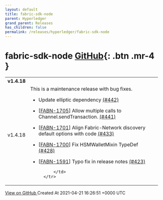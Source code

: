 ```yaml
---
layout: default
title: fabric-sdk-node
parent: Hyperledger
grand_parent: Releases
has_children: false
permalink: /releases/hyperledger/fabric-sdk-node
---
```


# fabric-sdk-node <span class="fs-3 right-align">[GitHub](https://github.com/hyperledger/fabric-sdk-node){: .btn .mr-4 }</span>


<div>
    <table>
        <tr>
            <td colspan="2">
                <b>
                    v1.4.18
                </b>
            </td>
        </tr>
        <tr>
            <td>
<span class="chip">
v1.4.18
</span>
            </td>
            <td>
                This is a maintenance release with bug fixes.

* Update elliptic dependency [(#442)](https://github.com/hyperledger/fabric-sdk-node/commit/7b359125) 

* [[FABN-1705](https://jira.hyperledger.org/browse/FABN-1705)] Allow multiple calls to Channel.sendTransaction. [(#441)](https://github.com/hyperledger/fabric-sdk-node/commit/e81661a5)

* [[FABN-1701](https://jira.hyperledger.org/browse/FABN-1701)] Align Fabric-Network discovery default options with code  [(#433)](https://github.com/hyperledger/fabric-sdk-node/commit/74a89c6f)

* [[FABN-1700](https://jira.hyperledger.org/browse/FABN-1700)] Fix HSMWalletMixin TypeDef  [(#428)](https://github.com/hyperledger/fabric-sdk-node/commit/d2eabde8) 

* [[FABN-1591](https://jira.hyperledger.org/browse/FABN-1591)] Typo fix in release notes [(#423)](https://github.com/hyperledger/fabric-sdk-node/commit/08a2bd2d)

            </td>
        </tr>
    </table>
<a href="https://github.com/hyperledger/fabric-sdk-node/releases/tag/v1.4.18" class=".btn">
View on GitHub
</a>
    <span class="right-align">
        Created At 2021-04-21 16:26:51 +0000 UTC
    </span>
</div>

